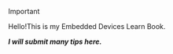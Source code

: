 > [!IMPORTANT]
>
> Hello!This is my Embedded Devices Learn Book.

***I will submit many tips here.***
